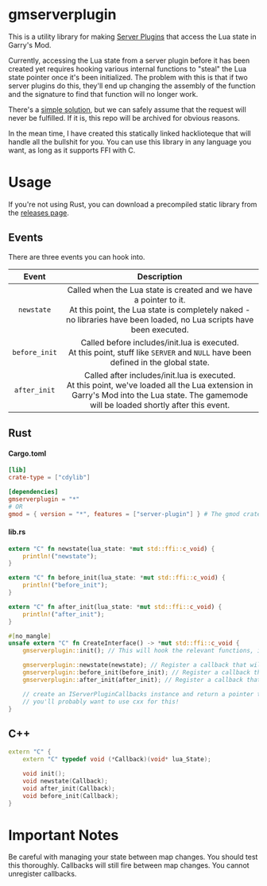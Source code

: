 # gmserverplugin

This is a utility library for making [Server Plugins](https://developer.valvesoftware.com/wiki/Server_plugins) that access the Lua state in Garry's Mod.

Currently, accessing the Lua state from a server plugin before it has been created yet requires hooking various internal functions to "steal" the Lua state pointer once it's been initialized. The problem with this is that if two server plugins do this, they'll end up changing the assembly of the function and the signature to find that function will no longer work.

There's a [simple solution](https://github.com/Facepunch/garrysmod-requests/issues/1917), but we can safely assume that the request will never be fulfilled. If it is, this repo will be archived for obvious reasons.

In the mean time, I have created this statically linked hacklioteque that will handle all the bullshit for you. You can use this library in any language you want, as long as it supports FFI with C.

# Usage

If you're not using Rust, you can download a precompiled static library from the [releases page](https://github.com/WilliamVenner/gmserverplugin/releases).

## Events

There are three events you can hook into.

| Event | Description |
|:---:|:---:|
| `newstate` | Called when the Lua state is created and we have a pointer to it.<br>At this point, the Lua state is completely naked - no libraries have been loaded, no Lua scripts have been executed. |
| `before_init` | Called before includes/init.lua is executed.<br>At this point, stuff like `SERVER` and `NULL` have been defined in the global state. |
| `after_init` | Called after includes/init.lua is executed.<br>At this point, we've loaded all the Lua extension in Garry's Mod into the Lua state. The gamemode will be loaded shortly after this event. |

## Rust

#### Cargo.toml

```toml
[lib]
crate-type = ["cdylib"]

[dependencies]
gmserverplugin = "*"
# OR
gmod = { version = "*", features = ["server-plugin"] } # The gmod crate will re-export gmserverplugin for you with the `server-plugin` feature. https://github.com/WilliamVenner/gmod-rs
```

#### lib.rs

```rust
extern "C" fn newstate(lua_state: *mut std::ffi::c_void) {
    println!("newstate");
}

extern "C" fn before_init(lua_state: *mut std::ffi::c_void) {
    println!("before_init");
}

extern "C" fn after_init(lua_state: *mut std::ffi::c_void) {
    println!("after_init");
}

#[no_mangle]
unsafe extern "C" fn CreateInterface() -> *mut std::ffi::c_void {
    gmserverplugin::init(); // This will hook the relevant functions, if not already

    gmserverplugin::newstate(newstate); // Register a callback that will be called when the `newstate` event fires.
    gmserverplugin::before_init(before_init); // Register a callback that will be called when the `before_init` event fires.
    gmserverplugin::after_init(after_init); // Register a callback that will be called when the `after_init` event fires.

    // create an IServerPluginCallbacks instance and return a pointer to it
    // you'll probably want to use cxx for this!
}
```

## C++

```cpp
extern "C" {
    extern "C" typedef void (*Callback)(void* lua_State);

    void init();
    void newstate(Callback);
    void after_init(Callback);
    void before_init(Callback);
}
```

# Important Notes

Be careful with managing your state between map changes. You should test this thoroughly. Callbacks will still fire between map changes. You cannot unregister callbacks.
